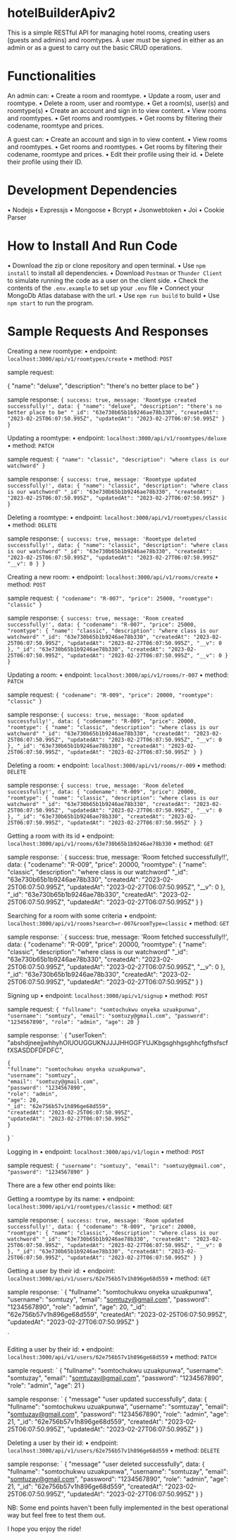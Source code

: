 # hotelBuilderApiv2
This is a simple RESTful API for managing hotel rooms, creating users (guests and admins) and roomtypes. A user must be signed in either as an admin or as a guest to carry out the basic CRUD operations.

# Functionalities
An admin can:
• Create a room and roomtype.
• Update a room, user and roomtype.
• Delete a room, user and roomtype.
• Get a room(s), user(s) and roomtype(s)
• Create an account and sign in to view content.
• View rooms and roomtypes.
• Get rooms and roomtypes.
• Get rooms by filtering their codename, roomtype and prices.

A guest can:
• Create an account and sign in to view content.
• View rooms and roomtypes.
• Get rooms and roomtypes.
• Get rooms by filtering their codename, roomtype and prices.
• Edit their profile using their id.
• Delete their profile using their ID.

# Development Dependencies
• Nodejs
• Expressjs
• Mongoose
• Bcrypt
• Jsonwebtoken
• Joi
• Cookie Parser

# How to Install And Run Code
• Download the zip or clone repository and open terminal.
• Use `npm install` to install all dependencies.
• Download `Postman` or `Thunder Client` to simulate running the code as a user on the client side.
• Check the contents of the `.env.example` to set up your `.env` file
• Connect your MongoDb Atlas database with the url.
• Use `npm run build` to build 
• Use `npm start` to run the program.

# Sample Requests And Responses

Creating a new roomtype:
• endpoint: `localhost:3000/api/v1/roomtypes/create`
• method: `POST`

sample request:

{
    "name": "deluxe",
    "description": "there's no better place to be"
}


sample response:
`
{
    success: true,
    message: 'Roomtype created successfully!',
    data: {
    "name": "deluxe",
    "description": "there's no better place to be"
    "_id": "63e730b65b1b9246ae78b330",
    "createdAt": "2023-02-25T06:07:50.995Z",
    "updatedAt": "2023-02-27T06:07:50.995Z"
    }
}
`

Updating a roomtype:
• endpoint: `localhost:3000/api/v1/roomtypes/deluxe`
• method: `PATCH`

sample request:
`
{
    "name": "classic",
    "description": "where class is our watchword"
}
`

sample response:
`
{
    success: true,
    message: 'Roomtype updated successfully!',
    data: {
    "name": "classic",
    "description": "where class is our watchword"
    "_id": "63e730b65b1b9246ae78b330",
    "createdAt": "2023-02-25T06:07:50.995Z",
    "updatedAt": "2023-02-27T06:07:50.995Z"
    }
}
`

Deleting a roomtype:
• endpoint: `localhost:3000/api/v1/roomtypes/classic`
• method: `DELETE`

sample response:
`
{
    success: true,
    message: 'Roomtype deleted successfully!',
    data: {
    "name": "classic",
    "description": "where class is our watchword"
    "_id": "63e730b65b1b9246ae78b330",
    "createdAt": "2023-02-25T06:07:50.995Z",
    "updatedAt": "2023-02-27T06:07:50.995Z"
    "__v": 0
    }
}
`

Creating a new room:
• endpoint: `localhost:3000/api/v1/rooms/create`
• method: `POST`

sample request:
`
{
    "codename": "R-007",
    "price": 25000,
    "roomtype": "classic"
}
`

sample response:
`
{
    success: true,
    message: 'Room created successfully!',
    data: {
    "codename": "R-007",
    "price": 25000,
    "roomtype": {
        "name": "classic",
        "description": "where class is our watchword"
        "_id": "63e730b65b1b9246ae78b330",
        "createdAt": "2023-02-25T06:07:50.995Z",
        "updatedAt": "2023-02-27T06:07:50.995Z",
        "__v": 0
    },
    "_id": "63e730b65b1b9246ae78b330",
    "createdAt": "2023-02-25T06:07:50.995Z",
    "updatedAt": "2023-02-27T06:07:50.995Z",
    "__v": 0
    }
}
`

Updating a room:
• endpoint: `localhost:3000/api/v1/rooms/r-007`
• method: `PATCH`

sample request:
`
{
    "codename": "R-009",
    "price": 20000,
    "roomtype": "classic"
}
`

sample response:
`
{
    success: true,
    message: 'Room updated successfully!',
    data: {
    "codename": "R-009",
    "price": 20000,
    "roomtype": {
        "name": "classic",
        "description": "where class is our watchword"
        "_id": "63e730b65b1b9246ae78b330",
        "createdAt": "2023-02-25T06:07:50.995Z",
        "updatedAt": "2023-02-27T06:07:50.995Z",
        "__v": 0
    },
    "_id": "63e730b65b1b9246ae78b330",
    "createdAt": "2023-02-25T06:07:50.995Z",
    "updatedAt": "2023-02-27T06:07:50.995Z"
    }
}
`

Deleting a room:
• endpoint: `localhost:3000/api/v1/rooms/r-009`
• method: `DELETE`

sample response:
`
{
    success: true,
    message: 'Room deleted successfully!',
    data: {
    "codename": "R-009",
    "price": 20000,
    "roomtype": {
        "name": "classic",
        "description": "where class is our watchword"
        "_id": "63e730b65b1b9246ae78b330",
        "createdAt": "2023-02-25T06:07:50.995Z",
        "updatedAt": "2023-02-27T06:07:50.995Z",
        "__v": 0
    },
    "_id": "63e730b65b1b9246ae78b330",
    "createdAt": "2023-02-25T06:07:50.995Z",
    "updatedAt": "2023-02-27T06:07:50.995Z"
    }
}
`

Getting a room with its id
• endpoint: `localhost:3000/api/v1/rooms/63e730b65b1b9246ae78b330`
• method: `GET`

sample response:
`
{
    success: true,
    message: 'Room fetched successfully!!',
    data: {
    "codename": "R-009",
    "price": 20000,
    "roomtype": {
        "name": "classic",
        "description": "where class is our watchword"
        "_id": "63e730b65b1b9246ae78b330",
        "createdAt": "2023-02-25T06:07:50.995Z",
        "updatedAt": "2023-02-27T06:07:50.995Z",
        "__v": 0
    },
    "_id": "63e730b65b1b9246ae78b330",
    "createdAt": "2023-02-25T06:07:50.995Z",
    "updatedAt": "2023-02-27T06:07:50.995Z"
    }
}


Searching for a room with some criteria
• endpoint: `localhost:3000/api/v1/rooms?search=r-007&roomType=classic`
• method: `GET`

sample response:
`
{
    success: true,
    message: 'Room fetched successfully!!',
    data: {
    "codename": "R-009",
    "price": 20000,
    "roomtype": {
        "name": "classic",
        "description": "where class is our watchword"
        "_id": "63e730b65b1b9246ae78b330",
        "createdAt": "2023-02-25T06:07:50.995Z",
        "updatedAt": "2023-02-27T06:07:50.995Z",
        "__v": 0
    },
    "_id": "63e730b65b1b9246ae78b330",
    "createdAt": "2023-02-25T06:07:50.995Z",
    "updatedAt": "2023-02-27T06:07:50.995Z"
    }
}

Signing up
• endpoint: `localhost:3000/api/v1/signup`
• method: `POST`

sample request:
`
{
    "fullname": "somtochukwu onyeka uzuakpunwa",
    "username": "somtuzy",
    "email": "somtuzy@gmail.com",
    "password": "1234567890",
    "role": "admin",
    "age": 20
}
`

sample response:
`
{
    "userToken": "abshdjneejjwhhyhOIUOUGGUKNJJJJHHGGFYUJKbgsghhgsghhcfgfhsfscffXSASDDFDFDFC",

    {
    "fullname": "somtochukwu onyeka uzuakpunwa",
    "username": "somtuzy",
    "email": "somtuzy@gmail.com",
    "password": "1234567890",
    "role": "admin",
    "age": 20,
    "_id": "62e756b57v1h896ge68d559",
    "createdAt": "2023-02-25T06:07:50.995Z",
    "updatedAt": "2023-02-27T06:07:50.995Z"
    }
}
`


Logging in
• endpoint: `localhost:3000/api/v1/login`
• method: `POST`

sample request:
`
{
    "username": "somtuzy",
    "email": "somtuzy@gmail.com",
    "password": "1234567890"
}
`

There are a few other end points like:

Getting a roomtype by its name:
• endpoint: `localhost:3000/api/v1/roomtypes/classic`
• method: `GET`

sample response:
`
{
    success: true,
    message: 'Room updated successfully!',
    data: {
    "codename": "R-009",
    "price": 20000,
    "roomtype": {
        "name": "classic",
        "description": "where class is our watchword"
        "_id": "63e730b65b1b9246ae78b330",
        "createdAt": "2023-02-25T06:07:50.995Z",
        "updatedAt": "2023-02-27T06:07:50.995Z",
        "__v": 0
    },
    "_id": "63e730b65b1b9246ae78b330",
    "createdAt": "2023-02-25T06:07:50.995Z",
    "updatedAt": "2023-02-27T06:07:50.995Z"
    }
}
`

Getting a user by their id:
• endpoint: `localhost:3000/api/v1/users/62e756b57v1h896ge68d559`
• method: `GET`

sample response:
`
{
    "fullname": "somtochukwu onyeka uzuakpunwa",
    "username": "somtuzy",
    "email": "somtuzy@gmail.com",
    "password": "1234567890",
    "role": "admin",
    "age": 20,
    "_id": "62e756b57v1h896ge68d559",
    "createdAt": "2023-02-25T06:07:50.995Z",
    "updatedAt": "2023-02-27T06:07:50.995Z"
}

`

Editing a user by their id:
• endpoint: `localhost:3000/api/v1/users/62e756b57v1h896ge68d559`
• method: `PATCH`

sample request:
`
{
    "fullname": "somtochukwu uzuakpunwa",
    "username": "somtuzay",
    "email": "somtuzay@gmail.com",
    "password": "1234567890",
    "role": "admin",
    "age": 21
}

sample response:
`
{
    "message" "user updated successfully",
    data: {
        "fullname": "somtochukwu uzuakpunwa",
        "username": "somtuzay",
        "email": "somtuzay@gmail.com",
        "password": "1234567890",
        "role": "admin",
        "age": 21,
        "_id": "62e756b57v1h896ge68d559",
        "createdAt": "2023-02-25T06:07:50.995Z",
        "updatedAt": "2023-02-27T06:07:50.995Z"
    }
}

 Deleting a user by their id: 
• endpoint: `localhost:3000/api/v1/users/62e756b57v1h896ge68d559`
• method: `DELETE`

sample response:
`
{
    "message" "user deleted successfully",
    data: {
        "fullname": "somtochukwu uzuakpunwa",
        "username": "somtuzay",
        "email": "somtuzay@gmail.com",
        "password": "1234567890",
        "role": "admin",
        "age": 21,
        "_id": "62e756b57v1h896ge68d559",
        "createdAt": "2023-02-25T06:07:50.995Z",
        "updatedAt": "2023-02-27T06:07:50.995Z"
    }
}

 NB: Some end points haven't been fully implemented in the best operational way but feel free to test them out.

I hope you enjoy the ride!
